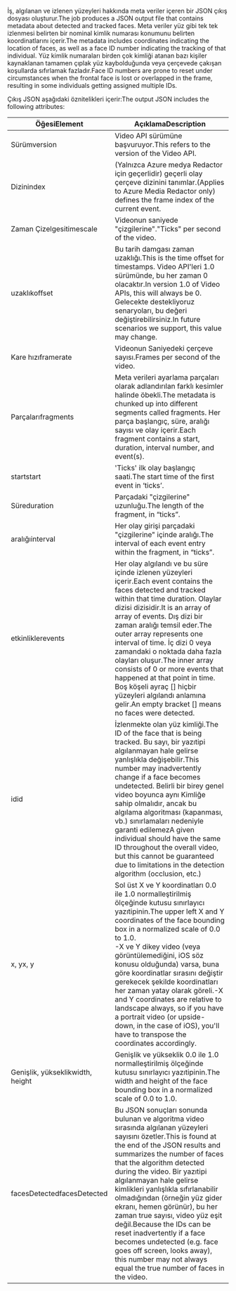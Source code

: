 <span data-ttu-id="1c353-101">İş, algılanan ve izlenen yüzeyleri hakkında meta veriler içeren bir JSON çıkış dosyası oluşturur.</span><span class="sxs-lookup"><span data-stu-id="1c353-101">The job produces a JSON output file that contains metadata about detected and tracked faces.</span></span> <span data-ttu-id="1c353-102">Meta veriler yüz gibi tek tek izlenmesi belirten bir nominal kimlik numarası konumunu belirten koordinatlarını içerir.</span><span class="sxs-lookup"><span data-stu-id="1c353-102">The metadata includes coordinates indicating the location of faces, as well as a face ID number indicating the tracking of that individual.</span></span> <span data-ttu-id="1c353-103">Yüz kimlik numaraları birden çok kimliği atanan bazı kişiler kaynaklanan tamamen çıplak yüz kaybolduğunda veya çerçevede çakışan koşullarda sıfırlamak fazladır.</span><span class="sxs-lookup"><span data-stu-id="1c353-103">Face ID numbers are prone to reset under circumstances when the frontal face is lost or overlapped in the frame, resulting in some individuals getting assigned multiple IDs.</span></span>

<span data-ttu-id="1c353-104">Çıkış JSON aşağıdaki öznitelikleri içerir:</span><span class="sxs-lookup"><span data-stu-id="1c353-104">The output JSON includes the following attributes:</span></span>

| <span data-ttu-id="1c353-105">Öğesi</span><span class="sxs-lookup"><span data-stu-id="1c353-105">Element</span></span> | <span data-ttu-id="1c353-106">Açıklama</span><span class="sxs-lookup"><span data-stu-id="1c353-106">Description</span></span> |
| --- | --- |
| <span data-ttu-id="1c353-107">Sürüm</span><span class="sxs-lookup"><span data-stu-id="1c353-107">version</span></span> |<span data-ttu-id="1c353-108">Video API sürümüne başvuruyor.</span><span class="sxs-lookup"><span data-stu-id="1c353-108">This refers to the version of the Video API.</span></span> |
| <span data-ttu-id="1c353-109">Dizin</span><span class="sxs-lookup"><span data-stu-id="1c353-109">index</span></span> | <span data-ttu-id="1c353-110">(Yalnızca Azure medya Redactor için geçerlidir) geçerli olay çerçeve dizinini tanımlar.</span><span class="sxs-lookup"><span data-stu-id="1c353-110">(Applies to Azure Media Redactor only) defines the frame index of the current event.</span></span> |
| <span data-ttu-id="1c353-111">Zaman Çizelgesi</span><span class="sxs-lookup"><span data-stu-id="1c353-111">timescale</span></span> |<span data-ttu-id="1c353-112">Videonun saniyede "çizgilerine".</span><span class="sxs-lookup"><span data-stu-id="1c353-112">"Ticks" per second of the video.</span></span> |
| <span data-ttu-id="1c353-113">uzaklık</span><span class="sxs-lookup"><span data-stu-id="1c353-113">offset</span></span> |<span data-ttu-id="1c353-114">Bu tarih damgası zaman uzaklığı.</span><span class="sxs-lookup"><span data-stu-id="1c353-114">This is the time offset for timestamps.</span></span> <span data-ttu-id="1c353-115">Video API'leri 1.0 sürümünde, bu her zaman 0 olacaktır.</span><span class="sxs-lookup"><span data-stu-id="1c353-115">In version 1.0 of Video APIs, this will always be 0.</span></span> <span data-ttu-id="1c353-116">Gelecekte destekliyoruz senaryoları, bu değeri değiştirebilirsiniz.</span><span class="sxs-lookup"><span data-stu-id="1c353-116">In future scenarios we support, this value may change.</span></span> |
| <span data-ttu-id="1c353-117">Kare hızı</span><span class="sxs-lookup"><span data-stu-id="1c353-117">framerate</span></span> |<span data-ttu-id="1c353-118">Videonun Saniyedeki çerçeve sayısı.</span><span class="sxs-lookup"><span data-stu-id="1c353-118">Frames per second of the video.</span></span> |
| <span data-ttu-id="1c353-119">Parçaları</span><span class="sxs-lookup"><span data-stu-id="1c353-119">fragments</span></span> |<span data-ttu-id="1c353-120">Meta verileri ayarlama parçaları olarak adlandırılan farklı kesimler halinde öbekli.</span><span class="sxs-lookup"><span data-stu-id="1c353-120">The metadata is chunked up into different segments called fragments.</span></span> <span data-ttu-id="1c353-121">Her parça başlangıç, süre, aralığı sayısı ve olay içerir.</span><span class="sxs-lookup"><span data-stu-id="1c353-121">Each fragment contains a start, duration, interval number, and event(s).</span></span> |
| <span data-ttu-id="1c353-122">start</span><span class="sxs-lookup"><span data-stu-id="1c353-122">start</span></span> |<span data-ttu-id="1c353-123">'Ticks' ilk olay başlangıç saati.</span><span class="sxs-lookup"><span data-stu-id="1c353-123">The start time of the first event in ‘ticks’.</span></span> |
| <span data-ttu-id="1c353-124">Süre</span><span class="sxs-lookup"><span data-stu-id="1c353-124">duration</span></span> |<span data-ttu-id="1c353-125">Parçadaki "çizgilerine" uzunluğu.</span><span class="sxs-lookup"><span data-stu-id="1c353-125">The length of the fragment, in “ticks”.</span></span> |
| <span data-ttu-id="1c353-126">aralığı</span><span class="sxs-lookup"><span data-stu-id="1c353-126">interval</span></span> |<span data-ttu-id="1c353-127">Her olay girişi parçadaki "çizgilerine" içinde aralığı.</span><span class="sxs-lookup"><span data-stu-id="1c353-127">The interval of each event entry within the fragment, in “ticks”.</span></span> |
| <span data-ttu-id="1c353-128">etkinlikler</span><span class="sxs-lookup"><span data-stu-id="1c353-128">events</span></span> |<span data-ttu-id="1c353-129">Her olay algılandı ve bu süre içinde izlenen yüzeyleri içerir.</span><span class="sxs-lookup"><span data-stu-id="1c353-129">Each event contains the faces detected and tracked within that time duration.</span></span> <span data-ttu-id="1c353-130">Olaylar dizisi dizisidir.</span><span class="sxs-lookup"><span data-stu-id="1c353-130">It is an array of array of events.</span></span> <span data-ttu-id="1c353-131">Dış dizi bir zaman aralığı temsil eder.</span><span class="sxs-lookup"><span data-stu-id="1c353-131">The outer array represents one interval of time.</span></span> <span data-ttu-id="1c353-132">İç dizi 0 veya zamandaki o noktada daha fazla olayları oluşur.</span><span class="sxs-lookup"><span data-stu-id="1c353-132">The inner array consists of 0 or more events that happened at that point in time.</span></span> <span data-ttu-id="1c353-133">Boş köşeli ayraç [] hiçbir yüzeyleri algılandı anlamına gelir.</span><span class="sxs-lookup"><span data-stu-id="1c353-133">An empty bracket [] means no faces were detected.</span></span> |
| <span data-ttu-id="1c353-134">id</span><span class="sxs-lookup"><span data-stu-id="1c353-134">id</span></span> |<span data-ttu-id="1c353-135">İzlenmekte olan yüz kimliği.</span><span class="sxs-lookup"><span data-stu-id="1c353-135">The ID of the face that is being tracked.</span></span> <span data-ttu-id="1c353-136">Bu sayı, bir yazıtipi algılanmayan hale gelirse yanlışlıkla değişebilir.</span><span class="sxs-lookup"><span data-stu-id="1c353-136">This number may inadvertently change if a face becomes undetected.</span></span> <span data-ttu-id="1c353-137">Belirli bir birey genel video boyunca aynı Kimliğe sahip olmalıdır, ancak bu algılama algoritması (kapanması, vb.) sınırlamaları nedeniyle garanti edilemez</span><span class="sxs-lookup"><span data-stu-id="1c353-137">A given individual should have the same ID throughout the overall video, but this cannot be guaranteed due to limitations in the detection algorithm (occlusion, etc.)</span></span> |
| <span data-ttu-id="1c353-138">x, y</span><span class="sxs-lookup"><span data-stu-id="1c353-138">x, y</span></span> |<span data-ttu-id="1c353-139">Sol üst X ve Y koordinatları 0.0 ile 1.0 normalleştirilmiş ölçeğinde kutusu sınırlayıcı yazıtipinin.</span><span class="sxs-lookup"><span data-stu-id="1c353-139">The upper left X and Y coordinates of the face bounding box in a normalized scale of 0.0 to 1.0.</span></span> <br/><span data-ttu-id="1c353-140">-X ve Y dikey video (veya görüntülemediğini, iOS söz konusu olduğunda) varsa, buna göre koordinatlar sırasını değiştir gerekecek şekilde koordinatları her zaman yatay olarak göreli.</span><span class="sxs-lookup"><span data-stu-id="1c353-140">-X and Y coordinates are relative to landscape always, so if you have a portrait video (or upside-down, in the case of iOS), you'll have to transpose the coordinates accordingly.</span></span> |
| <span data-ttu-id="1c353-141">Genişlik, yükseklik</span><span class="sxs-lookup"><span data-stu-id="1c353-141">width, height</span></span> |<span data-ttu-id="1c353-142">Genişlik ve yükseklik 0.0 ile 1.0 normalleştirilmiş ölçeğinde kutusu sınırlayıcı yazıtipinin.</span><span class="sxs-lookup"><span data-stu-id="1c353-142">The width and height of the face bounding box in a normalized scale of 0.0 to 1.0.</span></span> |
| <span data-ttu-id="1c353-143">facesDetected</span><span class="sxs-lookup"><span data-stu-id="1c353-143">facesDetected</span></span> |<span data-ttu-id="1c353-144">Bu JSON sonuçları sonunda bulunan ve algoritma video sırasında algılanan yüzeyleri sayısını özetler.</span><span class="sxs-lookup"><span data-stu-id="1c353-144">This is found at the end of the JSON results and summarizes the number of faces that the algorithm detected during the video.</span></span> <span data-ttu-id="1c353-145">Bir yazıtipi algılanmayan hale gelirse kimlikleri yanlışlıkla sıfırlanabilir olmadığından (örneğin yüz gider ekranı, hemen görünür), bu her zaman true sayısı, video yüz eşit değil.</span><span class="sxs-lookup"><span data-stu-id="1c353-145">Because the IDs can be reset inadvertently if a face becomes undetected (e.g. face goes off screen, looks away), this number may not always equal the true number of faces in the video.</span></span> |


